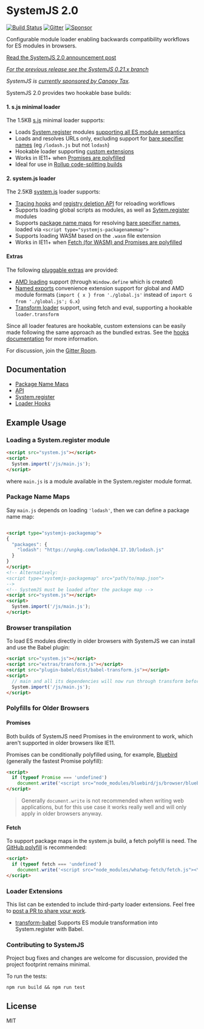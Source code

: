 SystemJS 2.0
============

[![Build Status][travis-image]][travis-url]
[![Gitter](https://badges.gitter.im/Join%20Chat.svg)](https://gitter.im/systemjs/systemjs?utm_source=badge&utm_medium=badge&utm_campaign=pr-badge&utm_content=badge)
[![Sponsor](https://cdn.canopytax.com/images/canopy-sponsorship.svg)](https://canopytax.github.io/post/systemjs-sponsorship/?utm_source=systemjs)

Configurable module loader enabling backwards compatibility workflows for ES modules in browsers.

[Read the SystemJS 2.0 announcement post](https://guybedford.com/systemjs-2.0-alpha)

_[For the previous release see the SystemJS 0.21.x branch](https://github.com/systemjs/systemjs/tree/0.21)_

_SystemJS is [currently sponsored by Canopy Tax](https://canopytax.github.io/post/systemjs-sponsorship/?utm_source=systemjs)._

SystemJS 2.0 provides two hookable base builds:

#### 1. s.js minimal loader

The 1.5KB [s.js](dist/s.min.js) minimal loader supports:

  * Loads [System.register](docs/system-register.md) modules [supporting all ES module semantics](docs/system-register.md#semantics)
  * Loads and resolves URLs only, excluding support for [bare specifier names](docs/package-name-maps.md#bare-specifiers) (eg `/lodash.js` but not `lodash`)
  * Hookable loader supporting [custom extensions](docs/hooks.md)
  * Works in IE11+ when [Promises are polyfilled](#promise-polyfill)
  * Ideal for use in [Rollup code-splitting builds](https://rollupjs.org/guide/en#experimental-code-splitting)

#### 2. system.js loader

The 2.5KB [system.js](dist/system.min.js) loader supports:

  * [Tracing hooks](docs/hooks.md#trace-hooks) and [registry deletion API](docs/api.md#registry) for reloading workflows
  * Supports loading global scripts as modules, as well as [Sytem.register](docs/system-regsiter.md) modules
  * Supports [package name maps](docs/package-name-maps.md) for resolving [bare specifier names](docs/package-name-maps.md#bare-specifiers), loaded via `<script type="systemjs-packagenamemap">`
  * Supports loading WASM based on the `.wasm` file extension
  * Works in IE11+ when [Fetch (for WASM) and Promises are polyfilled](#promise-polyfill)

#### Extras

The following [pluggable extras](dist/extras) are provided:

* [AMD loading](dist/extras/amd.js) support (through `Window.define` which is created)
* [Named exports](dist/extras/named-exports.js) convenience extension support for global and AMD module formats (`import { x } from './global.js'` instead of `import G from './global.js'; G.x`)
* [Transform loader](dist/extras/transform.js) support, using fetch and eval, supporting a hookable `loader.transform`

Since all loader features are hookable, custom extensions can be easily made following the same approach as the bundled extras. See the [hooks documentation](docs/hooks.md) for more information.

For discussion, join the [Gitter Room](https://gitter.im/systemjs/systemjs).

Documentation
---

* [Package Name Maps](docs/package-name-maps.md)
* [API](docs/api.md)
* [System.register](docs/system-register.md)
* [Loader Hooks](docs/hooks.md)

Example Usage
---

### Loading a System.register module

```html
<script src="system.js"></script>
<script>
  System.import('/js/main.js');
</script>
```

where `main.js` is a module available in the System.register module format.

### Package Name Maps

Say `main.js` depends on loading `'lodash'`, then we can define a package name map:

```html

<script type="systemjs-packagemap">
{
  "packages": {
    "lodash": "https://unpkg.com/lodash@4.17.10/lodash.js"
  }
}
</script>
<!-- Alternatively:
<script type="systemjs-packagemap" src="path/to/map.json">
-->
<!-- SystemJS must be loaded after the package map -->
<script src="system.js"></script>
<script>
  System.import('/js/main.js');
</script>
```

### Browser transpilation

To load ES modules directly in older browsers with SystemJS we can install and use the Babel plugin:

```html
<script src="system.js"></script>
<script src="extras/transform.js"></script>
<script src="plugin-babel/dist/babel-transform.js"></script>
<script>
  // main and all its dependencies will now run through transform before loading
  System.import('/js/main.js');
</script>
```

### Polyfills for Older Browsers

#### Promises

Both builds of SystemJS need Promises in the environment to work, which aren't supported in older browsers like IE11.

Promises can be conditionally polyfilled using, for example, [Bluebird](http://bluebirdjs.com/docs/getting-started.html) (generally the fastest Promise polyfill):

```html
<script>
  if (typeof Promise === 'undefined')
    document.write('<script src="node_modules/bluebird/js/browser/bluebird.core.js"><\/script>');
</script>
```

> Generally `document.write` is not recommended when writing web applications, but for this use case
  it works really well and will only apply in older browsers anyway.

#### Fetch

To support package maps in the system.js build, a fetch polyfill is need. The [GitHub polyfill](https://github.github.io/fetch/) is recommended:

```html
<script>
  if (typeof fetch === 'undefined')
    document.write('<script src="node_modules/whatwg-fetch/fetch.js"><\/script>');
</script>
```

### Loader Extensions

This list can be extended to include third-party loader extensions. Feel free to [post a PR to share your work](https://github.com/systemjs/systemjs/edit/2.0/README.md).

* [transform-babel](https://github.com/systemjs/systemjs-transform-babel) Supports ES module transformation into System.register with Babel.

### Contributing to SystemJS

Project bug fixes and changes are welcome for discussion, provided the project footprint remains minimal.

To run the tests:

```
npm run build && npm run test
```

License
---

MIT

[travis-url]: https://travis-ci.org/systemjs/systemjs
[travis-image]: https://travis-ci.org/systemjs/systemjs.svg?branch=master
